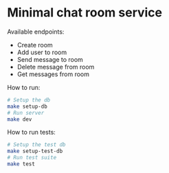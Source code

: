 # Minimal chat room service

Available endpoints:

- Create room
- Add user to room
- Send message to room
- Delete message from room
- Get messages from room


How to run:
```sh
# Setup the db
make setup-db
# Run server
make dev
```

How to run tests:
```sh
# Setup the test db
make setup-test-db
# Run test suite
make test
```
